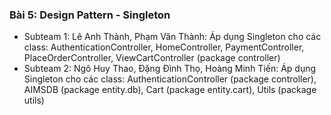 ### Bài 5: Design Pattern - Singleton
- Subteam 1: Lê Anh Thành, Phạm Văn Thành:
Áp dụng Singleton cho các class: AuthenticationController, HomeController, PaymentController, PlaceOrderController, ViewCartController (package controller)
- Subteam 2: Ngô Huy Thao, Đặng Đình Thọ, Hoàng Minh Tiến:
Áp dụng Singleton cho các class: AuthenticationController (package controller), AIMSDB (package entity.db), Cart (package entity.cart), Utils (package utils)
